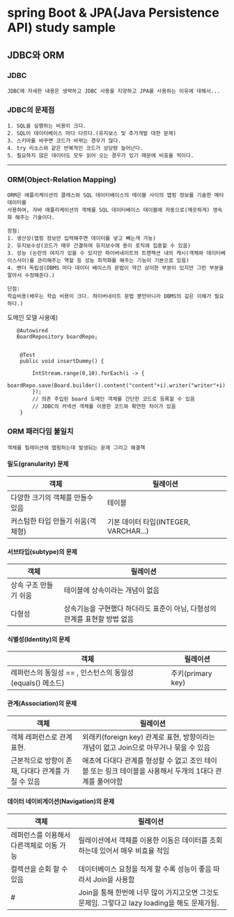 # spring Boot & JPA(Java Persistence API) study sample  

## JDBC와 ORM

### JDBC
    JDBC에 자세한 내용은 생략하고 JDBC 사용을 지양하고 JPA를 사용하는 이유에 대해서...

### JDBC의 문제점
    1. SQL을 실행하는 비용이 크다.
    2. SQL이 데이터베이스 마다 다르다.(유지보스 및 추가개발 대한 문제)
    3. 스키마를 바꾸면 코드가 바뀌는 경우가 많다.
    4. try 리소스와 같은 반복적인 코드가 상당량 늘어난다.
    5. 필요하지 않은 데이터도 모두 읽어 오는 경우가 있기 때문에 비효율 적이다. 

* * *

### ORM(Object-Relation Mapping)
    ORM은 애플리케이션의 클래스와 SQL 데이터베이스의 테이블 사이의 맵핑 정보를 기술한 메타데이터를
    사용하여, 자바 애플리케이션의 객체를 SQL 데이터베이스 테이블에 자동으로(깨끗하게) 영속화 해주는 기술이다.

    장점:
    1. 생산성(맵핑 정보만 입력해주면 데이터를 넣고 빼는게 가능)
    2. 유지보수성(코드가 매우 간결하여 유지보수에 용이 로직에 집중할 수 있음)
    3. 성능 (논란의 여지가 있을 수 있지만 하이버네이트의 트랜젝션 내의 캐시(객체와 데이터베이스사이)를 관리해주는 역할 등 성능 최적화를 해주는 기능이 기본으로 있음)
    4. 벤더 독립성(DBMS 마다 데이터 베이스의 문법이 약간 상이한 부분이 있지만 그런 부분을 알아서 수정해준다.)

    단점:
    학습비용(배우는 학습 비용이 크다. 하이버네이트 문법 뿐만아니라 DBMS의 깊은 이해가 필요하다.)


도메인 모델 사용예)
```
   @Autowired
   BoardRepository boardRepo; 

    
    @Test
    public void insertDummy() {

        IntStream.range(0,10).forEach(i -> {
            boardRepo.save(Board.builder().content("content"+i).writer("writer"+i).title("title"+i).build());
        });   
        // 의존 주입된 board 도메인 객체를 간단한 코드로 등록할 수 있음
        // JDBC의 커넥션 객체를 이용한 코드와 확연한 차이가 있음 
    }
```

### ORM 패러다임 불일치
    객체를 릴레이션에 맵핑하는데 발생되는 문제 그리고 해결책

#### 밀도(granularity) 문제

|객체|릴레이션|
|------|---|
|다양한 크기의 객체를 만들수 있음| 테이블|
|커스텀한 타입 만들기 쉬움(객체형) |기본 데이터 타입(INTEGER, VARCHAR...)|

#### 서브타입(subtype)의 문제

|객체|릴레이션|
|------|---|
|상속 구조 만들기 쉬움| 테이블에 상속이라는 개념이 없음|
|다형성 |상속기능을 구현했다 하더라도 표준이 아님, 다형성의 관계를 표현할 방법 없음|

#### 식별성(Identity)의 문제

|객체|릴레이션|
|------|---|
|레퍼런스의 동일성 == , 인스턴스의 동일성 (equals() 메소드)|주키(primary key)|

#### 관계(Association)의 문제

|객체|릴레이션|
|------|---|
|객체 레퍼런스로 관계 표현.| 외래키(foreign key) 관계로 표현, 방향이라는 개념이 없고 Join으로 아무거나 묶을 수 있음|
|근본적으로 방향이 존재, 다대다 관계를 가질 수 있음| 애초에 다대다 관계를 형성할 수 없고 조인 테이블 또는 링크 테이블을 사용해서 두개의 1대다 관계를 풀어야함 |


#### 데이터 네이비게이션(Navigation)의 문제

|객체|릴레이션|
|------|---|
|레퍼런스를 이용해서 다른객체로 이동 가능| 릴레이션에서 객체를 이용한 이동은 데이터를 조회하는데 있어서 매우 비효율 적임|
|컬렉션을 순회 할 수 있음| 데이터베이스 요청을 적게 할 수록 성능이 좋음 따라서 Join을 사용함 |
|#| Join을 통해 한번에 너무 많이 가지고오면 그것도 문제임. 그렇다고 lazy loading을 해도 문제가됨.|







